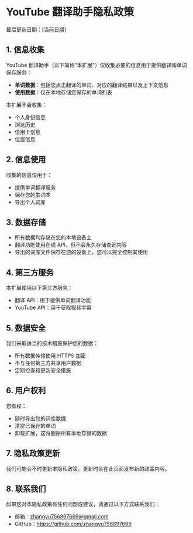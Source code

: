 # YouTube 翻译助手隐私政策

最后更新日期：[当前日期]

## 1. 信息收集

YouTube 翻译助手（以下简称"本扩展"）仅收集必要的信息用于提供翻译和单词保存服务：

- **单词数据**：包括您点击翻译的单词、对应的翻译结果以及上下文信息
- **使用数据**：仅在本地存储您保存的单词列表

本扩展不会收集：
- 个人身份信息
- 浏览历史
- 信用卡信息
- 位置信息

## 2. 信息使用

收集的信息仅用于：
- 提供单词翻译服务
- 保存您的生词本
- 导出个人词库

## 3. 数据存储

- 所有数据均存储在您的本地设备上
- 翻译功能使用在线 API，但不会永久存储查询内容
- 导出的词库文件保存在您的设备上，您可以完全控制其使用

## 4. 第三方服务

本扩展使用以下第三方服务：
- 翻译 API：用于提供单词翻译功能
- YouTube API：用于获取视频字幕

## 5. 数据安全

我们采取适当的技术措施保护您的数据：
- 所有数据传输使用 HTTPS 加密
- 不与任何第三方共享用户数据
- 定期检查和更新安全措施

## 6. 用户权利

您有权：
- 随时导出您的词库数据
- 清空已保存的单词
- 卸载扩展，这将删除所有本地存储的数据

## 7. 隐私政策更新

我们可能会不时更新本隐私政策。更新时会在此页面发布新的政策内容。

## 8. 联系我们

如果您对本隐私政策有任何问题或建议，请通过以下方式联系我们：
- 邮箱：zhangyu756897669@gmail.com
- GitHub：https://github.com/zhangyu756897669
